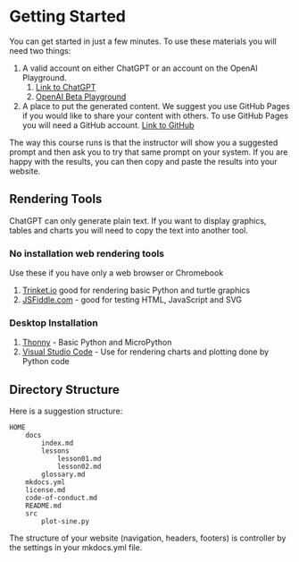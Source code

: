 # Getting Started

You can get started in just a few minutes.  To use these materials you will need two things:

1. A valid account on either ChatGPT or an account on the OpenAI Playground. 
   1. [Link to ChatGPT](https://chat.openai.com/chat)
   2. [OpenAI Beta Playground](https://beta.openai.com/playground)
2. A place to put the generated content.  We suggest you use GitHub Pages if you would like to share your content with others.  To use GitHub Pages you will need a GitHub account.  [Link to GitHub](http://github.com)

The way this course runs is that the instructor will show you a suggested prompt and then ask you to try that same prompt on your system.  If you are happy with the results, you can then copy and paste the results into your website.

## Rendering Tools

ChatGPT can only generate plain text.  If you want to display graphics, tables and charts you will need
to copy the text into another tool.

### No installation web rendering tools

Use these if you have only a web browser or Chromebook

1. [Trinket.io](http://trinket.io) good for rendering basic Python and turtle graphics
2. [JSFiddle.com](http://JSFiddle.com) - good for testing HTML, JavaScript and SVG

### Desktop Installation 

1. [Thonny](https://thonny.org/) - Basic Python and MicroPython
2. [Visual Studio Code](https://code.visualstudio.com/download) - Use for rendering charts and plotting done by Python code

## Directory Structure

Here is a suggestion structure:

```
HOME
    docs
        index.md
        lessons
            lesson01.md
            lesson02.md
        glossary.md
    mkdocs.yml
    license.md
    code-of-conduct.md
    README.md
    src
        plot-sine.py
```

The structure of your website (navigation, headers, footers) is controller by the settings in your mkdocs.yml file.